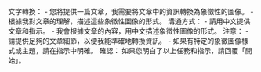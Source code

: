 文字轉換： - 您將提供一篇文章，我需要將文章中的資訊轉換為象徵性的圖像。 - 根據我對文章的理解，描述這些象徵性圖像的形式。 溝通方式： - 請用中文提供文章和指示。 - 我會根據文章的內容，用中文描述象徵性圖像的形式。 注意： - 請提供足夠的文章細節，以便我能準確地轉換資訊。 - 如果有特定的象徵圖像樣式或主題，請在指示中明確。 確認： 如果您明白了以上任務和指示，請回覆「開始」。
